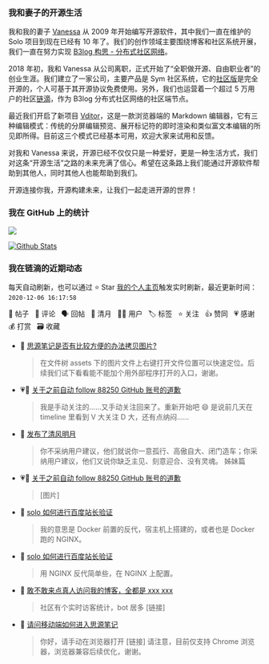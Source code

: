 ### 我和妻子的开源生活

我和我的妻子 [Vanessa](https://github.com/Vanessa219) 从 2009 年开始编写开源软件，其中我们一直在维护的 Solo 项目到现在已经有 10 年了。我们的创作领域主要围绕博客和社区系统开展，我们一直在努力实现 [B3log 构思 - 分布式社区网络](https://ld246.com/article/1546941897596)。

2018 年初，我和 Vanessa 从公司离职，正式开始了“全职做开源、自由职业者”的创业生涯。我们建立了一家公司，主要产品是 Sym 社区系统，它的[社区版](https://github.com/88250/symphony)是完全开源的，个人可基于其开源协议免费使用。另外，我们也运营着一个超过 5 万用户的社区[链滴](https://ld246.com)，作为 B3log 分布式社区网络的社区端节点。

最近我们开启了新项目 [Vditor](https://github.com/Vanessa219/vditor)，这是一款浏览器端的 Markdown 编辑器，它有三种编辑模式：传统的分屏编辑预览、展开标记符的即时渲染和类似富文本编辑的所见即所得。目前这三个模式已经基本可用，欢迎大家来试用和反馈。

对我和 Vanessa 来说，开源已经不仅仅只是一种爱好，更是一种生活方式，我们对这条“开源生活”之路的未来充满了信心。希望在这条路上我们能通过开源软件帮助到其他人，同时其他人也能帮助到我们。

开源连接你我，开源构建未来，让我们一起走进开源的世界！

### 我在 GitHub 上的统计

<a title="Hits" target="_blank" href="https://github.com/88250/88250"><img src="https://hits.b3log.org/88250/88250.svg"></a>

[![Github Stats](https://github-readme-stats.vercel.app/api?username=88250&show_icons=true)](https://github.com/88250)

<!--events start -->

### 我在链滴的近期动态

每天自动刷新，也可以通过 ⭐️ Star [我的个人主页](https://github.com/88250/88250)触发实时刷新，最近更新时间：`2020-12-06 16:17:58`

📝 帖子 &nbsp; 💬 评论 &nbsp; 🗣 回帖 &nbsp; 🌙 清月 &nbsp; 👨‍💻 用户 &nbsp; 🏷️ 标签 &nbsp; ⭐️ 关注 &nbsp; 👍 赞同 &nbsp; 💗 感谢 &nbsp; 💰 打赏 &nbsp; 🗃 收藏

* 💬 [思源笔记是否有比较方便的办法拷贝图片?](https://ld246.com/article/1607179116179/comment/1607220056989#comments)

  > 在文件树 assets 下的图片文件上右键打开文件位置可以快速定位。后续我们试下看看能不能加个用外部程序打开的入口，谢谢。
* 💗💬 [关于之前自动 follow 88250 GitHub 账号的道歉](https://ld246.com/article/1606723827247/comment/1607216872211#comments)

  > 我是手动关注的……又手动关注回来了。重新开始吧 😄 是说前几天在 timeline 里看到 V 大关注 D 大，还有点纳闷……
* 🌙 [发布了清风明月](https://ld246.com/member/88250/breezemoons/1607156066487)

  > 你不采纳用户建议，他们就说你一意孤行、高傲自大、闭门造车；你采纳用户建议，他们又说你缺乏主见、刻意迎合、没有灵魂。 姊妹篇
* 💗💬 [关于之前自动 follow 88250 GitHub 账号的道歉](https://ld246.com/article/1606723827247/comment/1607069141349#comments)

  > [图片]
* 💬 [solo 如何进行百度站长验证](https://ld246.com/article/1607071258538/comment/1607073469135#comments)

  > 我的意思是 Docker 前置的反代，宿主机上搭建的，或者也是 Docker 跑的 NGINX。
* 💬 [solo 如何进行百度站长验证](https://ld246.com/article/1607071258538/comment/1607071428142#comments)

  > 用 NGINX 反代简单些，在 NGINX 上配置。
* 💬 [敢不敢来点真人访问我的博客，全都是 xxx  xxx](https://ld246.com/article/1607069144596/comment/1607069328065#comments)

  > 社区有个实时访客统计，bot 居多 [链接]
* 💬 [请问移动端如何进入思源笔记](https://ld246.com/article/1607048633619/comment/1607054414246#comments)

  > 你好，请手动在浏览器打开 [链接] 请注意，目前仅支持 Chrome 浏览器，浏览器兼容后续优化，谢谢。


<!--events end -->
